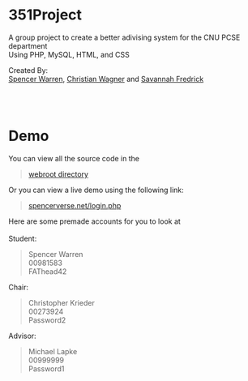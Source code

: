 # 351Project

A group project to create a better adivising system for the CNU PCSE department  
Using PHP, MySQL, HTML, and CSS

Created By:  
[Spencer Warren](https://github.com/Spencer-Warren), [Christian Wagner](https://github.com/ChristianMingl3) and [Savannah Fredrick](https://github.com/savannahfredrick)

<br></br>
# Demo

You can view all the source code in the  
> [webroot directory](webroot)  

Or you can view a live demo using the following link:

>[spencerverse.net/login.php](http://www.spencerverse.net/login.php)

Here are some premade accounts for you to look at
<br></br>
Student:  
>Spencer Warren  
00981583  
FAThead42  

Chair:  
>Christopher Krieder  
00273924   
Password2

Advisor:
>Michael Lapke  
00999999  
Password1

